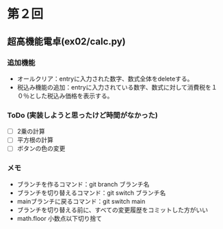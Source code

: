 # 第２回
## 超高機能電卓(ex02/calc.py)
### 追加機能
- オールクリア：entryに入力された数字、数式全体をdeleteする。
- 税込み機能の追加：entryに入力されている数字、数式に対して消費税を１０％とした税込み価格を表示する。

### ToDo (実装しようと思ったけど時間がなかった)
- [ ] 2乗の計算
- [ ] 平方根の計算
- [ ] ボタンの色の変更

### メモ
- ブランチを作るコマンド：git branch ブランチ名
- ブランチを切り替えるコマンド：git switch ブランチ名
- mainブランチに戻るコマンド：git switch main
- ブランチを切り替える前に、すべての変更履歴をコミットした方がいい
- math.floor 小数点以下切り捨て